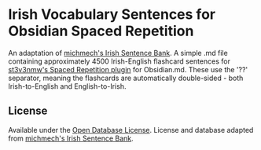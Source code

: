 # Irish Vocabulary Sentences for Obsidian Spaced Repetition

An adaptation of [michmech's Irish Sentence Bank](https://github.com/michmech/irish-sentence-bank). A simple .md file containing approximately 4500 Irish-English flashcard sentences for [st3v3nmw's Spaced Repetition plugin](https://github.com/st3v3nmw/obsidian-spaced-repetition) for Obsidian.md. These use the '??' separator, meaning the flashcards are automatically double-sided - both Irish-to-English and English-to-Irish.

## License

Available under the [Open Database License](http://opendatacommons.org/licenses/odbl/summary/). License and database adapted from [michmech's Irish Sentence Bank](https://github.com/michmech/irish-sentence-bank).
